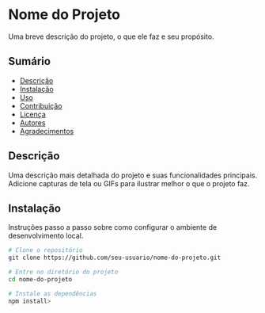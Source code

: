 # Nome do Projeto

Uma breve descrição do projeto, o que ele faz e seu propósito.

## Sumário

- [Descrição](#descrição)
- [Instalação](#instalação)
- [Uso](#uso)
- [Contribuição](#contribuição)
- [Licença](#licença)
- [Autores](#autores)
- [Agradecimentos](#agradecimentos)

## Descrição

Uma descrição mais detalhada do projeto e suas funcionalidades principais. Adicione capturas de tela ou GIFs para ilustrar melhor o que o projeto faz.

## Instalação

Instruções passo a passo sobre como configurar o ambiente de desenvolvimento local. 

```bash
# Clone o repositório
git clone https://github.com/seu-usuario/nome-do-projeto.git

# Entre no diretório do projeto
cd nome-do-projeto

# Instale as dependências
npm install> 
